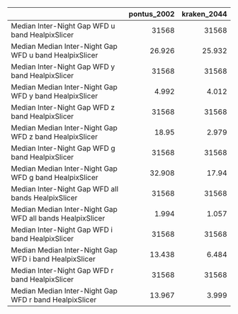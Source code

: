 |                                                           |   pontus_2002 |   kraken_2044 |
|:----------------------------------------------------------|--------------:|--------------:|
| Median Inter-Night Gap WFD u band HealpixSlicer           |     31568     |     31568     |
| Median Median Inter-Night Gap WFD u band HealpixSlicer    |        26.926 |        25.932 |
| Median Inter-Night Gap WFD y band HealpixSlicer           |     31568     |     31568     |
| Median Median Inter-Night Gap WFD y band HealpixSlicer    |         4.992 |         4.012 |
| Median Inter-Night Gap WFD z band HealpixSlicer           |     31568     |     31568     |
| Median Median Inter-Night Gap WFD z band HealpixSlicer    |        18.95  |         2.979 |
| Median Inter-Night Gap WFD g band HealpixSlicer           |     31568     |     31568     |
| Median Median Inter-Night Gap WFD g band HealpixSlicer    |        32.908 |        17.94  |
| Median Inter-Night Gap WFD all bands HealpixSlicer        |     31568     |     31568     |
| Median Median Inter-Night Gap WFD all bands HealpixSlicer |         1.994 |         1.057 |
| Median Inter-Night Gap WFD i band HealpixSlicer           |     31568     |     31568     |
| Median Median Inter-Night Gap WFD i band HealpixSlicer    |        13.438 |         6.484 |
| Median Inter-Night Gap WFD r band HealpixSlicer           |     31568     |     31568     |
| Median Median Inter-Night Gap WFD r band HealpixSlicer    |        13.967 |         3.999 |
